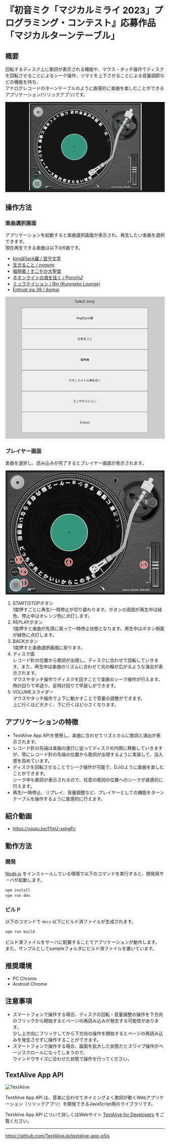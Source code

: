 # 『初音ミク「マジカルミライ 2023」プログラミング・コンテスト』応募作品「マジカルターンテーブル」
## 概要
回転するディスク上に歌詞が表示される機能や、マウス・タッチ操作でディスクを回転させることによるシーク操作、ツマミを上下させることによる音量調節などの機能を持ち、  
アナログレコードのターンテーブルのように直感的に楽曲を楽しむことができるアプリケーション(リリックアプリ)です。

![sample](screenshots/magical_turntable.gif)

## 操作方法
### 楽曲選択画面
アプリケーションを起動すると楽曲選択画面が表示され、再生したい楽曲を選択できます。  
現在再生できる楽曲は以下の6曲です。  
- [king妃jack躍 / 宮守文学](https://www.youtube.com/watch?v=IsxdBZ0wgq8)
- [生きること / nogumi](https://www.youtube.com/watch?v=BAP8IcxPBjk)
- [唱明者 / すこやか大聖堂](https://www.youtube.com/watch?v=ZcWFcYediVA)
- [ネオンライトの海を往く / Ponchi♪](https://www.youtube.com/watch?v=wIOUS73LahQ)
- [ミュウテイション / Rin (Kuroneko Lounge)](https://www.youtube.com/watch?v=cDeu3qhZyHk)
- [Entrust via 39 / ikomai](https://www.youtube.com/watch?v=iSIsPluigG4)

![song select](screenshots/song_select.jpg)

### プレイヤー画面
楽曲を選択し、読み込みが完了するとプレイヤー画面が表示されます。

![song select](screenshots/player.jpg)

1. START/STOPボタン  
1度押すごとに再生/一時停止が切り替わります。ボタンの周囲が再生中は緑色、停止中はオレンジ色に点灯します。
2. REPLAYボタン  
1度押すと楽曲が先頭に戻って一時停止状態となります。再生中はボタン側面が緑色に点灯します。
3. BACKボタン  
1度押すと楽曲選択画面に戻ります。
4. ディスク面  
レコード針の位置から歌詞が出現し、ディスクに合わせて回転していきます。また、再生中は楽曲のリズムに合わせて光の輪が広がるような演出が表示されます。  
マウスやタッチ操作でディスクを回すことで楽曲のシーク操作が行えます。  
時計回りで早送り、反時計回りで早戻しができます。
5. VOLUMEスライダー  
マウスやタッチ操作で上下に動かすことで音量の調整ができます。  
上に行くほど大きく、下に行くほど小さくなります。

## アプリケーションの特徴
- TextAlive App APIを使用し、楽曲に合わせてリズミカルに歌詞と演出が表示されます。
- レコード針の先端は楽曲の進行に従ってディスクの内側に移動していきますが、常にレコード針の先端の位置から歌詞が出現するように実装して、没入感を高めています。
- ディスクを回転させることでシーク操作が可能で、DJのように楽曲を楽しむことができます。  
シーク中も歌詞が表示されるので、任意の歌詞の位置へのシークが直感的に行えます。
- 再生/一時停止、リプレイ、音量調整など、プレイヤーとしての機能をターンテーブルを操作するように直感的に行えます。

## 紹介動画
- https://youtu.be/f1mU-xshgPc


## 動作方法
### 開発

[Node.js](https://nodejs.org/) をインストールしている環境で以下のコマンドを実行すると、開発用サーバが起動します。

```sh
npm install
npm run dev
```

### ビルド

以下のコマンドで `docs` 以下にビルド済ファイルが生成されます。

```sh
npm run build
```

ビルド済ファイルをサーバに配置することでアプリケーションが動作します。
また、サンプルとしてsampleフォルダにビルド済ファイルを置いています。

## 推奨環境
- PC Chrome
- Android Chrome

## 注意事項
- スマートフォンで操作する場合、ディスクの回転・音量調整の操作を下方向のフリックから開始するとページの再読み込みが発生する可能性があります。  
少し上方向にフリックしてから下方向の操作を開始するとページの再読み込みを発生させずに操作することができます。
- スマートフォンで操作する場合、画面を拡大した状態だとスワイプ操作がページスクロールになってしまうので、  
ウインドウサイズに合わせた状態で操作を行ってください。



## TextAlive App API

![TextAlive](https://i.gyazo.com/thumb/1000/5301e6f642d255c5cfff98e049b6d1f3-png.png)

TextAlive App API は、音楽に合わせてタイミングよく歌詞が動くWebアプリケーション（リリックアプリ）を開発できるJavaScript用のライブラリです。

TextAlive App API について詳しくはWebサイト [TextAlive for Developers](https://developer.textalive.jp/) をご覧ください。

---
https://github.com/TextAliveJp/textalive-app-p5js
